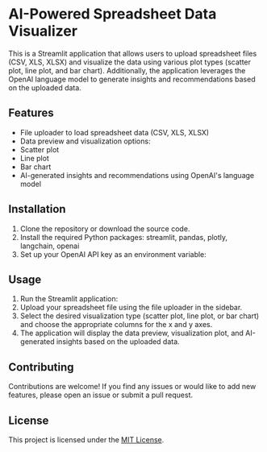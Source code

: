 # AI-Powered Spreadsheet Data Visualizer

This is a Streamlit application that allows users to upload spreadsheet files (CSV, XLS, XLSX) and visualize the data using various plot types (scatter plot, line plot, and bar chart). Additionally, the application leverages the OpenAI language model to generate insights and recommendations based on the uploaded data.

## Features

- File uploader to load spreadsheet data (CSV, XLS, XLSX)
- Data preview and visualization options:
 - Scatter plot
 - Line plot
 - Bar chart
- AI-generated insights and recommendations using OpenAI's language model

## Installation

1. Clone the repository or download the source code.
2. Install the required Python packages: streamlit, pandas, plotly, langchain, openai
3. Set up your OpenAI API key as an environment variable:

## Usage

1. Run the Streamlit application:
2. Upload your spreadsheet file using the file uploader in the sidebar.
3. Select the desired visualization type (scatter plot, line plot, or bar chart) and choose the appropriate columns for the x and y axes.
4. The application will display the data preview, visualization plot, and AI-generated insights based on the uploaded data.

## Contributing

Contributions are welcome! If you find any issues or would like to add new features, please open an issue or submit a pull request.

## License

This project is licensed under the [MIT License](LICENSE).